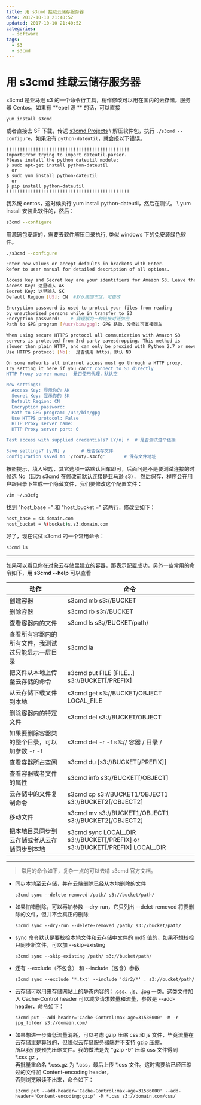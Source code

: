 ```yaml
---
title: 用 s3cmd 挂载云储存服务器
date: 2017-10-10 21:40:52
updated: 2017-10-10 21:40:52
categories:
  - software
tags:
  - S3
  - s3cmd
---
```

# 用 s3cmd 挂载云储存服务器

s3cmd 是亚马逊 s3 的一个命令行工具，稍作修改可以用在国内的云存储。服务器 Centos，如果有 **epel 源 ** 的话，可以直接

`yum install s3cmd`

或者直接去 SF 下载，传送 [s3cmd Projects](http://sourceforge.net/projects/s3tools/files/s3cmd/)
\\ 解压软件包，执行 `./s3cmd --configure`，如果没有 `python-dateutil`，就会报以下错误。

```bahs
!!!!!!!!!!!!!!!!!!!!!!!!!!!!!!!!!!!!!!!!!!!!!!
ImportError trying to import dateutil.parser.
Please install the python dateutil module:
$ sudo apt-get install python-dateutil
  or
$ sudo yum install python-dateutil
  or
$ pip install python-dateutil
!!!!!!!!!!!!!!!!!!!!!!!!!!!!!!!!!!!!!!!!!!!!!!
```

我系统 centos，这时候执行 yum install python-dateutil，然后在测试。
\\ yum install 安装此软件的，然后：

```bash
s3cmd --configure
```

用源码包安装的，需要去软件解压目录执行, 类似 windows 下的免安装绿色软件。

```bash
./s3cmd --configure
```


```bash
Enter new values or accept defaults in brackets with Enter.
Refer to user manual for detailed description of all options.

Access key and Secret key are your identifiers for Amazon S3. Leave them empty for using the env variables.
Access Key: 这里输入 AK
Secret Key: 这里输入 SK
Default Region [US]: CN  #默认美国市区，可更改

Encryption password is used to protect your files from reading
by unauthorized persons while in transfer to S3
Encryption password: 	# 我理解为一种链接对话加密
Path to GPG program [/usr/bin/gpg]: GPG 路劲，没修过可直接回车

When using secure HTTPS protocol all communication with Amazon S3
servers is protected from 3rd party eavesdropping. This method is
slower than plain HTTP, and can only be proxied with Python 2.7 or newer
Use HTTPS protocol [No]:  是否使用 https，默认 NO

On some networks all internet access must go through a HTTP proxy.
Try setting it here if you can't connect to S3 directly
HTTP Proxy server name:  是否使用代理，默认空

New settings:
  Access Key: 显示你的 AK
  Secret Key: 显示你的 SK
  Default Region: CN
  Encryption password:
  Path to GPG program: /usr/bin/gpg
  Use HTTPS protocol: False
  HTTP Proxy server name:
  HTTP Proxy server port: 0

Test access with supplied credentials? [Y/n] n	# 是否测试这个链接

Save settings? [y/N] y		# 是否保存文件
Configuration saved to '/root/.s3cfg'		# 保存文件地址
```

按照提示，填入密匙，其它选项一路默认回车即可，后面问是不是要测试连接的时候选 No（因为 s3cmd 在修改前默认连接是亚马逊 s3），
然后保存，程序会在用户跟目录下生成一个隐藏文件，我们要修改这个配置文件：

```bash
vim ~/.s3cfg
```

找到 "host_base =" 和 "host_bucket =" 这两行，修改至如下：

```bash
host_base = s3.domain.com
host_bucket = %(bucket)s.s3.domain.com
```

好了，现在试试 s3cmd 的一个常用命令：

```bash
s3cmd ls
```

----

如果可以看见你在对象云存储里建立的容器，那表示配置成功，另外一些常用的命令如下，用 **s3cmd --help** 可以查看

动作 | 命令
---|---
创建容器 |  s3cmd mb s3://BUCKET 
删除容器 |  s3cmd rb s3://BUCKET 
查看容器内的文件 |  s3cmd ls s3://BUCKET/path/ 
查看所有容器内的所有文件，我测试过只能显示一层目录 |  s3cmd la 
把文件从本地上传至云存储的命令 |  s3cmd put FILE [FILE...] s3://BUCKET[/PREFIX] 
从云存储下载文件到本地 |  s3cmd get s3://BUCKET/OBJECT LOCAL_FILE 
删除容器内的特定文件 |  s3cmd del s3://BUCKET/OBJECT 
如果要删除容器类的整个目录，可以加参数 -r -f | s3cmd del -r -f s3:// 容器 / 目录 / 
查看容器所占空间 | s3cmd du [s3://BUCKET[/PREFIX]] 
查看容器或者文件的属性 | s3cmd info s3://BUCKET[/OBJECT] 
云存储中的文件复制命令 | s3cmd cp s3://BUCKET1/OBJECT1 s3://BUCKET2[/OBJECT2] 
移动文件 | s3cmd mv s3://BUCKET1/OBJECT1 s3://BUCKET2[/OBJECT2] 
把本地目录同步到云存储或者从云存储同步到本地 | s3cmd sync LOCAL_DIR s3://BUCKET[/PREFIX] or s3://BUCKET[/PREFIX] LOCAL_DIR 

----

> 常用的命令如下，复杂一点的可以去啃 s3cmd 官方文档。

- 同步本地至云存储，并在云端删除已经从本地删除的文件

  `s3cmd sync --delete-removed /path/ s3://bucket/path/`

- 如果怕错删除，可以再加参数 --dry-run，它只列出 --delet-removed 将要删除的文件，但并不会真正的删除

  `s3cmd sync --dry-run --delete-removed /path/ s3://bucket/path/`

- sync 命令默认是要校检本地文件和云存储中文件的 md5 值的，如果不想校检只同步新文件，可以加 --skip-existing

  `s3cmd sync --skip-existing /path/ s3://bucket/path/`

- 还有 --exclude（不包含） 和 --include（包含）参数

  `s3cmd sync --exclude '*.txt' --include 'dir2/*' . s3://bucket/path/`

- 云存储可以用来存储网站上的静态内容的：.css、.js、.jpg 一类。这类文件加入 Cache-Control header 可以减少请求数量和流量，参数是 --add-header，命令如下：

  `s3cmd put --add-header='Cache-Control:max-age=31536000' -M -r jpg_folder s3://domain.com/`

- 如果想进一步降低流量消耗，可以考虑 gzip 压缩 css 和 js 文件，毕竟流量在云存储里是算钱的，但貌似云存储服务器端并不支持 gzip 压缩，  
  所以我们要预先压缩文件。我的做法是先 "gzip -9" 压缩 css 文件得到 *.css.gz ，  
  再批量重命名 *.css.gz 为 *.css，最后上传 *.css 文件。这时需要给已经压缩过的文件加 Content-encoding header，  
  否则浏览器读不出来，命令如下：  

  `s3cmd put --add-header='Cache-Control:max-age=31536000' --add-header='Content-encoding:gzip' -M *.css s3://domain.com/css/`

